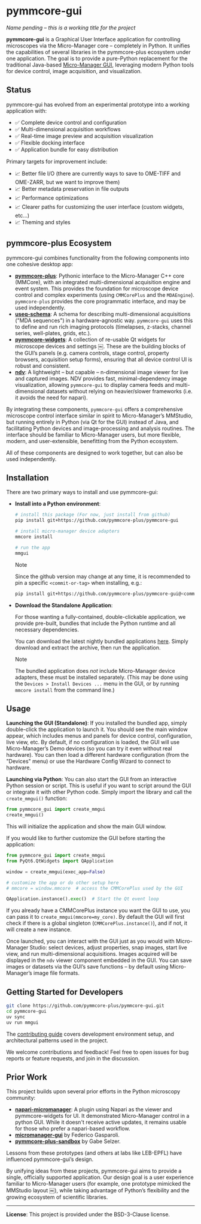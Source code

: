 # pymmcore-gui

*Name pending – this is a working title for the project*

**pymmcore-gui** is a Graphical User Interface application for controlling
microscopes via the Micro-Manager core – completely in Python. It unifies the
capabilities of several libraries in the pymmcore-plus ecosystem under one
application. The goal is to provide a pure-Python replacement for the
traditional Java-based [Micro-Manager
GUI](https://github.com/micro-manager/micro-manager), leveraging modern Python
tools for device control, image acquisition, and visualization.

## Status

pymmcore-gui has evolved from an experimental prototype into a working
application with:

- ✅ Complete device control and configuration
- ✅ Multi-dimensional acquisition workflows  
- ✅ Real-time image preview and acquisition visualization
- ✅ Flexible docking interface
- ✅ Application bundle for easy distribution

Primary targets for improvement include:

- 📈 Better file I/O (there are currently ways to save to OME-TIFF and OME-ZARR,
     but we want to improve them)
- 📈 Better metadata preservation in file outputs
- 📈 Performance optimizations
- 📈 Clearer paths for customizing the user interface (custom widgets, etc...)
- 📈 Theming and styles

## pymmcore-plus Ecosystem

pymmcore-gui combines functionality from the following components into one
cohesive desktop app:

- [**pymmcore-plus**](https://github.com/pymmcore-plus/pymmcore-plus): Pythonic
  interface to the Micro-Manager C++ core (MMCore), with an integrated
  multi-dimensional acquisition engine and event system. This provides the
  foundation for microscope device control and complex experiments (using
  `CMMCorePlus` and the `MDAEngine`). `pymmcore-plus` provides the core
  programmatic interface, and may be used independently.
- [**useq-schema**](https://github.com/pymmcore-plus/useq-schema): A schema for
  describing multi-dimensional acquisitions ("MDA sequences") in a
  hardware-agnostic way. `pymmcore-gui` uses this to define and run rich imaging
  protocols (timelapses, z-stacks, channel series, well-plates, grids, etc.).
- [**pymmcore-widgets**](https://github.com/pymmcore-plus/pymmcore-widgets): A
  collection of re-usable Qt widgets for microscope devices and settings ￼.
  These are the building blocks of the GUI’s panels (e.g. camera controls, stage
  control, property browsers, acquisition setup forms), ensuring that all device
  control UI is robust and consistent.
- [**ndv**](https://github.com/pyapp-kit/ndv): A lightweight – but capable –
  n-dimensional image viewer for live and captured images. NDV provides fast,
  minimal-dependency image visualization, allowing `pymmcore-gui` to display
  camera feeds and multi-dimensional datasets without relying on heavier/slower
  frameworks (i.e. it avoids the need for napari).

By integrating these components, `pymmcore-gui` offers a comprehensive
microscope control interface similar in spirit to Micro-Manager’s MMStudio, but
running entirely in Python (via Qt for the GUI) instead of Java, and
facilitating Python devices and image-processing and analysis routines. The
interface should be familiar to Micro-Manager users, but more flexible, modern,
and user-extensible, benefitting from the Python ecosystem.

All of these components are designed to work together, but can also be used
independently.

## Installation

There are two primary ways to install and use pymmcore-gui:

- **Install into a Python environment**:
  
  ```sh
  # install this package (For now, just install from github)
  pip install git+https://github.com/pymmcore-plus/pymmcore-gui
  
  # install micro-manager device adapters
  mmcore install

  # run the app
  mmgui
  ```

  > [!NOTE]
  > Since the github version may change at any time, it is recommended
  > to pin a specific `<commit-or-tag>` when installing, e.g.:
  > 
  > ```sh
  > pip install git+https://github.com/pymmcore-plus/pymmcore-gui@<commit-or-tag>
  > ```

- **Download the Standalone Application**:

  For those wanting a fully-contained, double-clickable application, we provide
  pre-built, bundles that include the Python runtime and all necessary
  dependencies.
  
  You can download the latest nightly bundled applications
  [here](https://nightly.link/pymmcore-plus/pymmcore-gui/workflows/bundle/main).
  Simply download and extract the archive, then run the application.

  > [!NOTE]
  > The bundled application does *not* include Micro-Manager device adapters,
  > these must be installed separately. (This may be done using the `Devices >
  > Install Devices ...` menu in the GUI, or by running `mmcore install` from
  > the command line.)

## Usage

**Launching the GUI (Standalone)**: If you installed the bundled app, simply
double-click the application to launch it. You should see the main window
appear, which includes menus and panels for device control, configuration, live
view, etc. By default, if no configuration is loaded, the GUI will use
Micro-Manager’s Demo devices (so you can try it even without real hardware). You
can then load a different hardware configuration (from the "Devices" menu) or use
the Hardware Config Wizard to connect to hardware.

**Launching via Python**: You can also start the GUI from an interactive Python
session or script. This is useful if you want to script around the GUI or
integrate it with other Python code. Simply import the library and call the
`create_mmgui()` function:

```python
from pymmcore_gui import create_mmgui
create_mmgui()
```

This will initialize the application and show the main GUI window.

If you would like to further customize the GUI before starting the application:

```python
from pymmcore_gui import create_mmgui
from PyQt6.QtWidgets import QApplication

window = create_mmgui(exec_app=False)

# customize the app or do other setup here
# mmcore = window.mmcore  # access the CMMCorePlus used by the GUI

QApplication.instance().exec()  # Start the Qt event loop
```

If you already have a CMMCorePlus instance you want the GUI to use, you
can pass it to `create_mmgui(mmcore=my_core)`. By default the GUI will first
check if there is a global singleton (`CMMCorePlus.instance()`), and if not,
it will create a new instance.

Once launched, you can interact with the GUI just as you would with
Micro-Manager Studio: select devices, adjust properties, snap images, start live
view, and run multi-dimensional acquisitions. Images acquired will be displayed
in the `ndv` viewer component embedded in the GUI. You can save images or datasets
via the GUI’s save functions – by default using Micro-Manager’s image file
formats.

## Getting Started for Developers

```bash
git clone https://github.com/pymmcore-plus/pymmcore-gui.git
cd pymmcore-gui
uv sync
uv run mmgui
```

The [contributing guide](CONTRIBUTING.md) covers development environment setup,
and architectural patterns used in the project.

We welcome contributions and feedback! Feel free to open issues for bug reports
or feature requests, and join in the discussion.

## Prior Work

This project builds upon several prior efforts in the Python microscopy
community:

- [**napari-micromanager**](https://github.com/pymmcore-plus/napari-micromanager):
  A plugin using Napari as the viewer and pymmcore-widgets for UI. It
  demonstrated Micro-Manager control in a python GUI. While it doesn't receive
  active updates, it remains usable for those who prefer a napari-based
  workflow.
- [**micromanager-gui**](https://github.com/fdrgsp/micromanager-gui) by Federico Gasparoli.
- [**pymmcore-plus-sandbox**](https://github.com/gselzer/pymmcore-plus-sandbox) by Gabe Selzer.

Lessons from these prototypes (and others at labs like LEB-EPFL) have influenced
pymmcore-gui’s design.

By unifying ideas from these projects, pymmcore-gui aims to provide a single,
officially supported application. Our design goal is a user experience familiar
to Micro-Manager users (for example, one prototype mimicked the MMStudio layout
￼), while taking advantage of Python’s flexibility and the growing ecosystem of
scientific libraries.

------------------------------------------

**License**: This project is provided under the BSD-3-Clause license.
